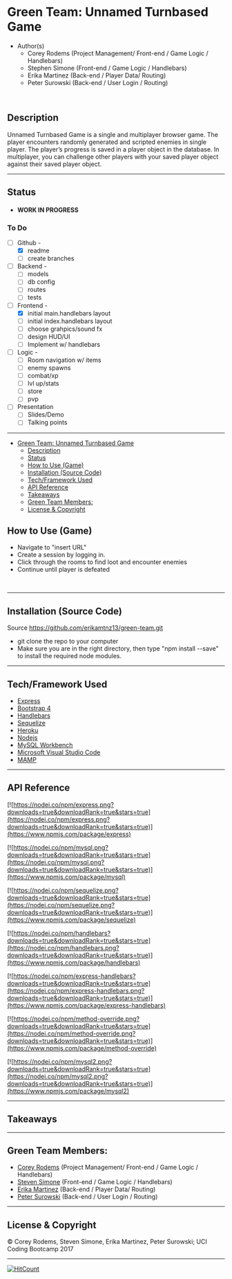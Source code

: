 # Green Team: Unnamed Turnbased Game
- Author(s)
    - Corey Rodems (Project Management/ Front-end / Game Logic / Handlebars)
    - Stephen Simone (Front-end / Game Logic / Handlebars)
    - Erika Martinez (Back-end / Player Data/ Routing)
    - Peter Surowski (Back-end / User Login / Routing)

<br>

## Description
Unnamed Turnbased Game is a single and multiplayer browser game. The player encounters randomly generated and scripted enemies in single player. The player’s progress is saved in a player object in the database. In multiplayer, you can challenge other players with your saved player object against their saved player object. 


---
## Status
- #### WORK IN PROGRESS

### To Do
- [ ] Github -
    - [x] readme
    - [ ] create branches  
- [ ] Backend - 
    - [ ] models
    - [ ] db config
    - [ ] routes
    - [ ] tests
- [ ] Frontend - 
    - [x] initial main.handlebars layout
    - [ ] initial index.handlebars layout
    - [ ] choose grahpics/sound fx
    - [ ] design HUD/UI
    - [ ] Implement w/ handlebars
- [ ] Logic - 
    - [ ] Room navigation w/ items
    - [ ] enemy spawns
    - [ ] combat/xp
    - [ ] lvl up/stats
    - [ ] store
    - [ ] pvp
- [ ] Presentation
    - [ ] Slides/Demo
    - [ ] Talking points

---
<!-- TOC -->

- [Green Team: Unnamed Turnbased Game](#green-team-unnamed-turnbased-game)
    - [Description](#description)
    - [Status](#status)
    - [How to Use (Game)](#how-to-use-game)
    - [Installation (Source Code)](#installation-source-code)
    - [Tech/Framework Used](#techframework-used)
    - [API Reference](#api-reference)
    - [Takeaways](#takeaways)
    - [Green Team Members:](#green-team-members)
    - [License & Copyright](#license-copyright)

<!-- /TOC -->


## How to Use (Game)
- Navigate to "insert URL"
- Create a session by logging in.
- Click through the rooms to find loot and encounter enemies
- Continue until player is defeated
</br>



---
## Installation (Source Code)
Source https://github.com/erikamtnz13/green-team.git
- git clone the repo to your computer
- Make sure you are in the right directory, then type "npm install --save" to install the required node modules.

---
## Tech/Framework Used

- [Express](https://expressjs.com/ "express")
- [Bootstrap 4](http://getbootstrap.com/ "bootstrap")
- [Handlebars](http://handlebarsjs.com/installation.html "handlebars")
- [Sequelize](http://docs.sequelizejs.com/ "sequelize")
- [Heroku](https://heroku.com "heroku")
- [Nodejs](https://nodejs.org/en/ "Nodejs")
- [MySQL Workbench](https://www.mysql.com/products/workbench/ "MySQL Workbench")
- [Microsoft Visual Studio Code](https://code.visualstudio.com/ "Visual Studio Code")
- [MAMP](https://www.mamp.info/en/downloads/ "MAMP")

---
## API Reference
[![https://nodei.co/npm/express.png?downloads=true&downloadRank=true&stars=true](https://nodei.co/npm/express.png?downloads=true&downloadRank=true&stars=true)](https://www.npmjs.com/package/express)

[![https://nodei.co/npm/mysql.png?downloads=true&downloadRank=true&stars=true](https://nodei.co/npm/mysql.png?downloads=true&downloadRank=true&stars=true)](https://www.npmjs.com/package/mysql)

[![https://nodei.co/npm/sequelize.png?downloads=true&downloadRank=true&stars=true](https://nodei.co/npm/sequelize.png?downloads=true&downloadRank=true&stars=true)](https://www.npmjs.com/package/sequelize)

[![https://nodei.co/npm/handlebars?downloads=true&downloadRank=true&stars=true](https://nodei.co/npm/handlebars.png?downloads=true&downloadRank=true&stars=true)](https://www.npmjs.com/package/handlebars)

[![https://nodei.co/npm/express-handlebars?downloads=true&downloadRank=true&stars=true](https://nodei.co/npm/express-handlebars.png?downloads=true&downloadRank=true&stars=true)](https://www.npmjs.com/package/express-handlebars)

[![https://nodei.co/npm/method-override.png?downloads=true&downloadRank=true&stars=true](https://nodei.co/npm/method-override.png?downloads=true&downloadRank=true&stars=true)](https://www.npmjs.com/package/method-override)


[![https://nodei.co/npm/mysql2.png?downloads=true&downloadRank=true&stars=true](https://nodei.co/npm/mysql2.png?downloads=true&downloadRank=true&stars=true)](https://www.npmjs.com/package/mysql2)



---


## Takeaways


---

## Green Team Members:
- [Corey Rodems](https://github.com/coreyro "Corey Rodems") (Project Management/ Front-end / Game Logic / Handlebars)
- [Steven Simone](https://github.com/theRealScoobaSteve "Steven Simone") (Front-end / Game Logic / Handlebars)
- [Erika Martinez](https://github.com/erikamtnz13 "Erika Martinez") (Back-end / Player Data/ Routing)
- [Peter Surowski](https://github.com/PeterSurowski "Peter Surowski") (Back-end / User Login / Routing)
---

## License & Copyright
© Corey Rodems, Steven Simone, Erika Martinez, Peter Surowski; UCI Coding Bootcamp 2017



---

[![HitCount](https://hitt.herokuapp.com/erikamtnz13/green-team.svg)](https://github.com/erikamtnz13/green-team)
